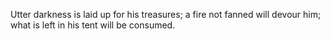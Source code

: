Utter darkness is laid up for his treasures; a fire not fanned will devour him; what is left in his tent will be consumed.
